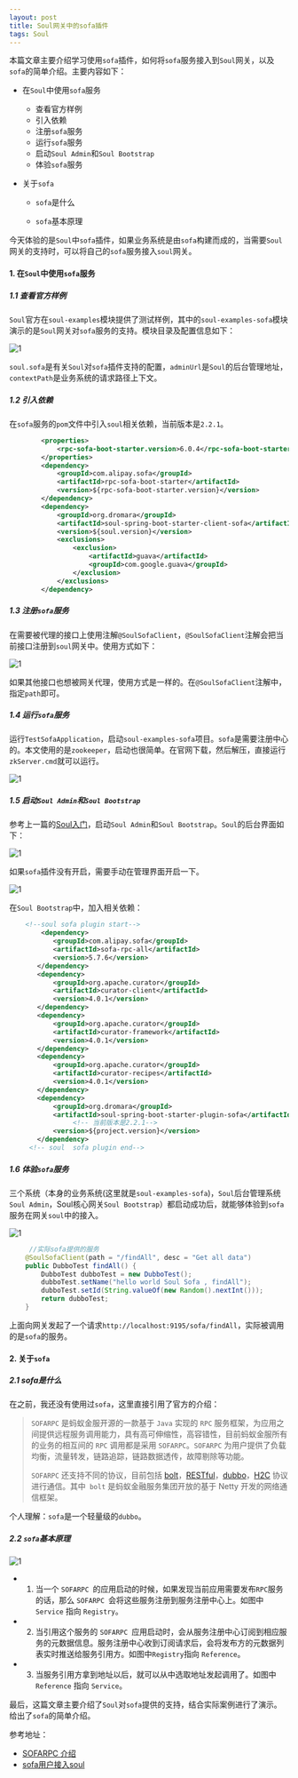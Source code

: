 ```yaml
---
layout: post
title: Soul网关中的sofa插件
tags: Soul
---
```


本篇文章主要介绍学习使用`sofa`插件，如何将`sofa`服务接入到`Soul`网关，以及`sofa`的简单介绍。主要内容如下：



 - 在`Soul`中使用`sofa`服务

   -   查看官方样例
   - 引入依赖
   - 注册`sofa`服务
   - 运行`sofa`服务
   - 启动`Soul Admin`和`Soul Bootstrap`
   - 体验`sofa`服务
 - 关于`sofa`

   - `sofa`是什么

   - `sofa`基本原理
    
    



今天体验的是`Soul`中`sofa`插件，如果业务系统是由`sofa`构建而成的，当需要`Soul`网关的支持时，可以将自己的`sofa`服务接入`soul`网关。

#### 1. 在`Soul`中使用`sofa`服务

##### 1.1 查看官方样例



  `Soul`官方在`soul-examples`模块提供了测试样例，其中的`soul-examples-sofa`模块演示的是`Soul`网关对`sofa`服务的支持。模块目录及配置信息如下：

![1](https://midnight2104.github.io/img/2021-1-18/1.png)


​	`soul.sofa`是有关`Soul`对`sofa`插件支持的配置，`adminUrl`是`Soul`的后台管理地址，`contextPath`是业务系统的请求路径上下文。

##### 1.2 引入依赖
在`sofa`服务的`pom`文件中引入`soul`相关依赖，当前版本是`2.2.1`。


```xml
        <properties>
            <rpc-sofa-boot-starter.version>6.0.4</rpc-sofa-boot-starter.version>
        </properties>       
		<dependency>
            <groupId>com.alipay.sofa</groupId>
            <artifactId>rpc-sofa-boot-starter</artifactId>
            <version>${rpc-sofa-boot-starter.version}</version>
        </dependency>
 		<dependency>
            <groupId>org.dromara</groupId>
            <artifactId>soul-spring-boot-starter-client-sofa</artifactId>
            <version>${soul.version}</version>
            <exclusions>
                <exclusion>
                    <artifactId>guava</artifactId>
                    <groupId>com.google.guava</groupId>
                </exclusion>
            </exclusions>
        </dependency>
```

##### 1.3 注册`sofa`服务
在需要被代理的接口上使用注解`@SoulSofaClient`，`@SoulSofaClient`注解会把当前接口注册到`soul`网关中。使用方式如下：

![1](https://midnight2104.github.io/img/2021-1-18/2.png)


如果其他接口也想被网关代理，使用方式是一样的。在`@SoulSofaClient`注解中，指定`path`即可。
##### 1.4 运行`sofa`服务
运行`TestSofaApplication`，启动`soul-examples-sofa`项目。`sofa`是需要注册中心的。本文使用的是`zookeeper`，启动也很简单。在官网下载，然后解压，直接运行`zkServer.cmd`就可以运行。

![1](https://midnight2104.github.io/img/2021-1-18/3.png)

##### 1.5 启动`Soul Admin`和`Soul Bootstrap`
参考上一篇的[Soul入门](https://midnight2104.github.io/2021/01/14/Soul%E5%85%A5%E9%97%A8/)，启动`Soul Admin`和`Soul Bootstrap`。`Soul`的后台界面如下：


![1](https://midnight2104.github.io/img/2021-1-18/4.png)

如果`sofa`插件没有开启，需要手动在管理界面开启一下。

![1](https://midnight2104.github.io/img/2021-1-18/5.png)

在`Soul Bootstrap`中，加入相关依赖：

```xml
 	<!--soul sofa plugin start-->
        <dependency>
           <groupId>com.alipay.sofa</groupId>
           <artifactId>sofa-rpc-all</artifactId>
           <version>5.7.6</version>
       </dependency>
       <dependency>
           <groupId>org.apache.curator</groupId>
           <artifactId>curator-client</artifactId>
           <version>4.0.1</version>
       </dependency>
       <dependency>
           <groupId>org.apache.curator</groupId>
           <artifactId>curator-framework</artifactId>
           <version>4.0.1</version>
       </dependency>
       <dependency>
           <groupId>org.apache.curator</groupId>
           <artifactId>curator-recipes</artifactId>
           <version>4.0.1</version>
       </dependency>
       <dependency>
           <groupId>org.dromara</groupId>
           <artifactId>soul-spring-boot-starter-plugin-sofa</artifactId>
                <!-- 当前版本是2.2.1-->
           <version>${project.version}</version>
       </dependency>
     <!-- soul  sofa plugin end-->
```

##### 1.6 体验`sofa`服务
三个系统（本身的业务系统(这里就是`soul-examples-sofa`)，`Soul`后台管理系统`Soul Admin`，Soul核心网关`Soul Bootstrap`）都启动成功后，就能够体验到`sofa`服务在网关`soul`中的接入。

![1](https://midnight2104.github.io/img/2021-1-18/sofa.png)

```java
	 //实际sofa提供的服务
    @SoulSofaClient(path = "/findAll", desc = "Get all data")
    public DubboTest findAll() {
        DubboTest dubboTest = new DubboTest();
        dubboTest.setName("hello world Soul Sofa , findAll");
        dubboTest.setId(String.valueOf(new Random().nextInt()));
        return dubboTest;
    }
```



上面向网关发起了一个请求`http://localhost:9195/sofa/findAll`，实际被调用的是`sofa`的服务。



#### 2. 关于`sofa`



##### 2.1 sofa是什么

在之前，我还没有使用过`sofa`，这里直接引用了官方的介绍：

> `SOFARPC` 是蚂蚁金服开源的一款基于 `Java` 实现的 `RPC` 服务框架，为应用之间提供远程服务调用能力，具有高可伸缩性，高容错性，目前蚂蚁金服所有的业务的相互间的 `RPC` 调用都是采用 `SOFARPC`。`SOFARPC` 为用户提供了负载均衡，流量转发，链路追踪，链路数据透传，故障剔除等功能。
>
> `SOFARPC` 还支持不同的协议，目前包括 [bolt](https://www.sofastack.tech/projects/sofa-rpc/bolt)，[RESTful](https://www.sofastack.tech/projects/sofa-rpc/restful)，[dubbo](https://www.sofastack.tech/projects/sofa-rpc/dubbo)，[H2C](https://www.sofastack.tech/projects/sofa-rpc/h2c) 协议进行通信。其中` bolt` 是蚂蚁金融服务集团开放的基于 Netty 开发的网络通信框架。


个人理解：`sofa`是一个轻量级的`dubbo`。
##### 2.2 `sofa`基本原理

![1](https://midnight2104.github.io/img/2021-1-18/6.png)

- 1. 当一个 `SOFARPC `的应用启动的时候，如果发现当前应用需要发布` RPC `服务的话，那么 `SOFARPC `会将这些服务注册到服务注册中心上。如图中 `Service` 指向 `Registry`。
- 2. 当引用这个服务的 `SOFARPC `应用启动时，会从服务注册中心订阅到相应服务的元数据信息。服务注册中心收到订阅请求后，会将发布方的元数据列表实时推送给服务引用方。如图中` Registry `指向 `Reference`。
- 3. 当服务引用方拿到地址以后，就可以从中选取地址发起调用了。如图中 `Reference` 指向 `Service`。

最后，这篇文章主要介绍了`Soul`对`sofa`提供的支持，结合实际案例进行了演示。给出了`sofa`的简单介绍。



参考地址：

- [SOFARPC 介绍](https://www.sofastack.tech/projects/sofa-rpc/overview/)
- [sofa用户接入soul](https://dromara.org/zh-cn/docs/soul/user-sofa.html)

